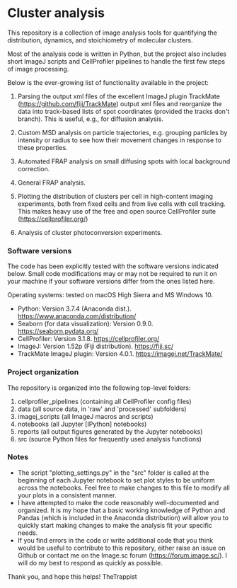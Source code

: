 # Cluster analysis

This repository is a collection of image analysis tools for quantifying the
distribution, dynamics, and stoichiometry of molecular clusters.

Most of the analysis code is written in Python, but the project also includes
short ImageJ scripts and CellProfiler pipelines to handle the first few steps of
image processing.

Below is the ever-growing list of functionality available in the project:

1) Parsing the output xml files of the excellent ImageJ plugin TrackMate
(https://github.com/fiji/TrackMate) output xml files and reorganize the data
into track-based lists of spot coordinates (provided the tracks don't branch).
This is useful, e.g., for diffusion analysis.

2) Custom MSD analysis on particle trajectories, e.g. grouping particles by
intensity or radius to see how their movement changes in response to these
properties.

3) Automated FRAP analysis on small diffusing spots with local background
correction.

4) General FRAP analysis.

5) Plotting the distribution of clusters per cell in high-content imaging
experiments, both from fixed cells and from live cells with cell tracking.
This makes heavy use of the free and open source CellProfiler suite
(https://cellprofiler.org/)

7) Analysis of cluster photoconversion experiments.



### Software versions
The code has been explicitly tested with the software versions indicated below.
Small code modifications may or may not be required to run it on your machine if
your software versions differ from the ones listed here.

Operating systems: tested on macOS High Sierra and MS Windows 10.
- Python: Version 3.7.4 (Anaconda dist.). https://www.anaconda.com/distribution/
- Seaborn (for data visualization): Version 0.9.0. https://seaborn.pydata.org/
- CellProfiler: Version 3.1.8. https://cellprofiler.org/
- ImageJ: Version 1.52p (Fiji distribution). https://fiji.sc/
- TrackMate ImageJ plugin: Version 4.0.1. https://imagej.net/TrackMate/


### Project organization
The repository is organized into the following top-level folders:
1) cellprofiler_pipelines (containing all CellProfiler config files)
2) data (all source data, in 'raw' and 'processed' subfolders)
3) imagej_scripts (all ImageJ macros and scripts)
4) notebooks (all Jupyter [IPython] notebooks)
5) reports (all output figures generated by the Jupyter notebooks)
6) src (source Python files for frequently used analysis functions)


### Notes
- The script "plotting_settings.py" in the "src" folder is called at the
beginning of each Jupyter notebook to set plot styles to be uniform across the
notebooks. Feel free to make changes to this file to modify all your plots in a
consistent manner.
- I have attempted to make the code reasonably well-documented and organized. It
is my hope that a basic working knowledge of Python and Pandas (which is
included in the Anaconda distribution) will allow you to quickly start making
changes to make the analysis fit your specific needs.
- If you find errors in the code or write additional code that you think would
be useful to contribute to this repository, either raise an issue on Github or
contact me on the Image.sc forum (https://forum.image.sc/). I will do my best to
respond as quickly as possible.

Thank you, and hope this helps!
TheTrappist
